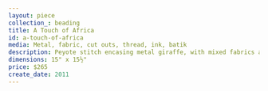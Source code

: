 ```yaml
---
layout: piece
collection_: beading
title: A Touch of Africa
id: a-touch-of-africa
media: Metal, fabric, cut outs, thread, ink, batik
description: Peyote stitch encasing metal giraffe, with mixed fabrics and cut out animals, quilted, matted in a maple glass frame 2 inches in depth.
dimensions: 15" x 15½"
price: $265
create_date: 2011
---
```

